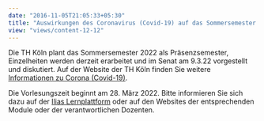 ```yaml
---
date: "2016-11-05T21:05:33+05:30"
title: "Auswirkungen des Coronavirus (Covid-19) auf das Sommersemester 2022"
view: "views/content-12-12"
---
```


Die TH Köln plant das Sommersemester 2022 als Präsenzsemester, Einzelheiten werden derzeit erarbeitet und im Senat am 9.3.22 vorgestellt und diskutiert. Auf der Website der TH Köln finden Sie weitere [Informationen zu Corona (Covid-19)](https://www.th-koeln.de/hochschule/coronavirus_73114.php).

Die Vorlesungszeit beginnt am 28. März 2022. Bitte informieren Sie sich dazu auf der [Ilias Lernplattform](https://ilias.th-koeln.de/goto.php?target=cat_164&client_id=ILIAS_FH_Koeln) oder auf den Websites der entsprechenden Module oder der verantwortlichen Dozenten. 



<!--more-->


